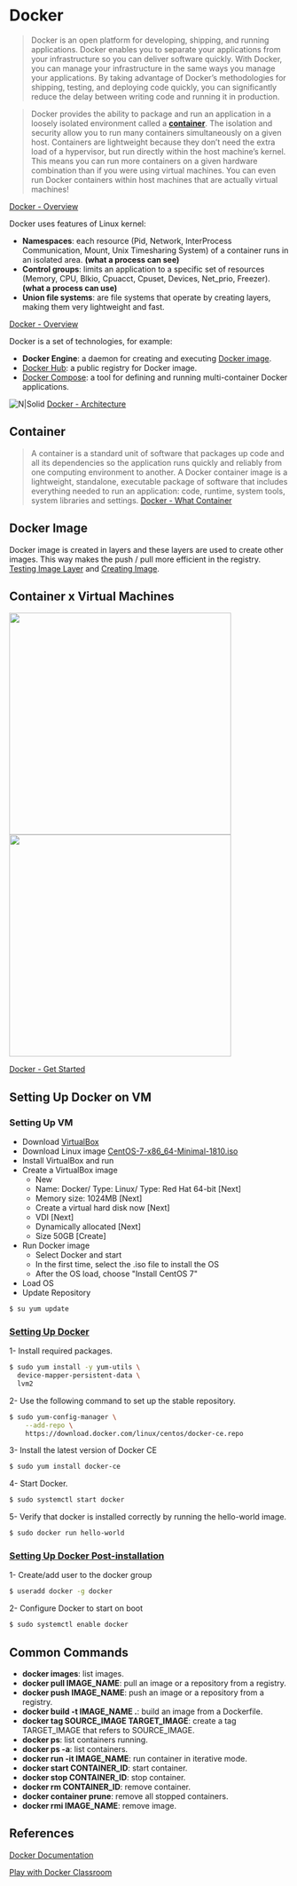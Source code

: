 # Docker

> Docker is an open platform for developing, shipping, and running applications. Docker enables you to separate your applications from your infrastructure so you can deliver software quickly. With Docker, you can manage your infrastructure in the same ways you manage your applications. By taking advantage of Docker’s methodologies for shipping, testing, and deploying code quickly, you can significantly reduce the delay between writing code and running it in production.

> Docker provides the ability to package and run an application in a loosely isolated environment called a [**container**](https://github.com/dmoutinho/docker#container). The isolation and security allow you to run many containers simultaneously on a given host. Containers are lightweight because they don’t need the extra load of a hypervisor, but run directly within the host machine’s kernel. This means you can run more containers on a given hardware combination than if you were using virtual machines. You can even run Docker containers within host machines that are actually virtual machines!

[Docker - Overview](https://docs.docker.com/engine/docker-overview/)

Docker uses features of Linux kernel:
- **Namespaces**: each resource (Pid, Network,  InterProcess Communication, Mount, Unix Timesharing System) of a container runs in an isolated area. **(what a process can see)**
- **Control groups**: limits an application to a specific set of resources (Memory, CPU, Blkio, Cpuacct, Cpuset, Devices, Net_prio, Freezer). **(what a process can use)**
- **Union file systems**: are file systems that operate by creating layers, making them very lightweight and fast.

[Docker - Overview](https://docs.docker.com/engine/docker-overview/)

Docker is a set of technologies, for example:
- **Docker Engine**: a daemon for creating and executing [Docker image](https://github.com/dmoutinho/docker#docker-image).
- [Docker Hub](https://hub.docker.com/u/dmoutinho): a public registry for Docker image.
- [Docker Compose](https://github.com/dmoutinho/docker/blob/master/docker-compose.md): a tool for defining and running multi-container Docker applications. 

![N|Solid](https://docs.docker.com/engine/images/architecture.svg)
[Docker - Architecture](https://docs.docker.com/engine/docker-overview/)

## Container

>A container is a standard unit of software that packages up code and all its dependencies so the application runs quickly and reliably from one computing environment to another. A Docker container image is a lightweight, standalone, executable package of software that includes everything needed to run an application: code, runtime, system tools, system libraries and settings.
[Docker - What Container](https://www.docker.com/resources/what-container)

## Docker Image
Docker image is created in layers and these layers are used to create other images. This way makes the push / pull more efficient in the registry. [Testing Image Layer](https://github.com/dmoutinho/docker/blob/master/image-layer.md) and 
[Creating Image](https://cloud.docker.com/repository/docker/dmoutinho/bday-alert/general).

## Container x Virtual Machines

   <img src="https://docs.docker.com/images/Container%402x.png" width="400">        <img src="https://docs.docker.com/images/VM%402x.png" width="400">

[Docker - Get Started](https://docs.docker.com/get-started/)

## Setting Up Docker on VM

### Setting Up VM

- Download [VirtualBox](https://www.virtualbox.org/wiki/Downloads)
- Download Linux image [CentOS-7-x86_64-Minimal-1810.iso](http://isoredirect.centos.org/centos/7/isos/x86_64/CentOS-7-x86_64-Minimal-1810.iso)
- Install VirtualBox and run
- Create a VirtualBox image
    - New
    - Name: Docker/ Type: Linux/ Type: Red Hat 64-bit [Next]
    - Memory size: 1024MB [Next]
    - Create a virtual hard disk now [Next]
    - VDI [Next]
    - Dynamically allocated [Next]
    - Size 50GB [Create]
- Run Docker image
    -  Select Docker and start
    -  In the first time, select the .iso file to install the OS
    -  After the OS load, choose "Install CentOS 7"
- Load OS
- Update Repository
```sh
$ su yum update
```

### [Setting Up Docker](https://docs.docker.com/install/linux/docker-ce/centos/)

1- Install required packages.
```sh
$ sudo yum install -y yum-utils \
  device-mapper-persistent-data \
  lvm2
```

2- Use the following command to set up the stable repository.
```sh
$ sudo yum-config-manager \
    --add-repo \
    https://download.docker.com/linux/centos/docker-ce.repo
```

3- Install the latest version of Docker CE
```sh
$ sudo yum install docker-ce
```

4- Start Docker.
```sh
$ sudo systemctl start docker
```

5- Verify that docker is installed correctly by running the hello-world image.
```sh
$ sudo docker run hello-world
```

### [Setting Up Docker Post-installation](https://docs.docker.com/install/linux/linux-postinstall/)

1- Create/add user to the docker group
```sh
$ useradd docker -g docker
```

2- Configure Docker to start on boot
```sh
$ sudo systemctl enable docker
```

## Common Commands

- **docker images**: list images.
- **docker pull IMAGE_NAME**: pull an image or a repository from a registry.
- **docker push IMAGE_NAME**: push an image or a repository from a registry.
- **docker build -t IMAGE_NAME .**:  build an image from a Dockerfile.
- **docker tag SOURCE_IMAGE TARGET_IMAGE**: create a tag TARGET_IMAGE that refers to SOURCE_IMAGE.
- **docker ps**: list containers running.
- **docker ps -a**: list containers.
- **docker run -it IMAGE_NAME**: run container in iterative mode.
- **docker start CONTAINER_ID**: start container.
- **docker stop CONTAINER_ID**: stop container.
- **docker rm CONTAINER_ID**: remove container.
- **docker container prune**: remove all stopped containers.
- **docker rmi IMAGE_NAME**: remove image.

## References

[Docker Documentation](https://docs.docker.com/)

[Play with Docker Classroom](https://training.play-with-docker.com/)
